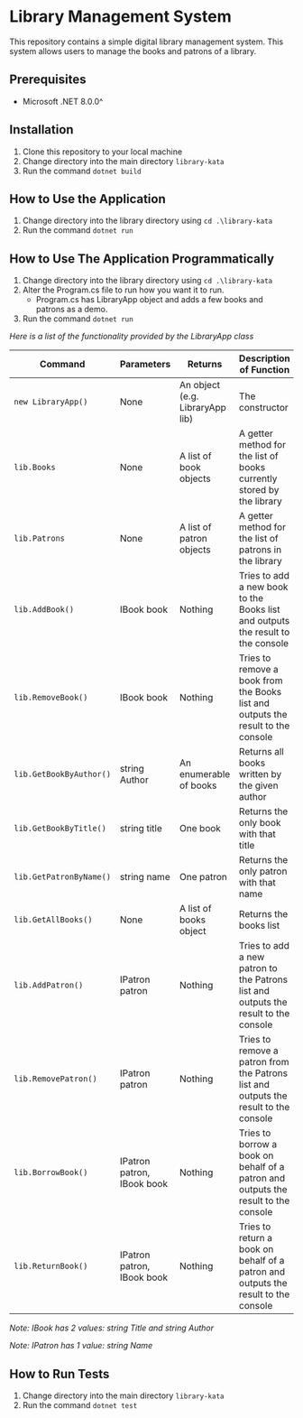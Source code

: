 # Library Management System

This repository contains a simple digital library management system. This system allows users to manage the books and patrons of a library.

## Prerequisites
- Microsoft .NET 8.0.0^

## Installation
1. Clone this repository to your local machine
2. Change directory into the main directory `library-kata`
3. Run the command `dotnet build`

## How to Use the Application
1. Change directory into the library directory using `cd .\library-kata`
2. Run the command `dotnet run`

## How to Use The Application Programmatically
1. Change directory into the library directory using `cd .\library-kata`
2. Alter the Program.cs file to run how you want it to run. 
    - Program.cs has LibraryApp object and adds a few books and patrons as a demo.
3. Run the command `dotnet run`

<i>Here is a list of the functionality provided by the LibraryApp class</i>

| Command | Parameters | Returns | Description of Function |
| ------- | ---------- | ------- | ----------------------- |
| `new LibraryApp()` | None | An object (e.g. LibraryApp lib) | The constructor |
| `lib.Books` | None | A list of book objects | A getter method for the list of books currently stored by the library |
| `lib.Patrons` | None | A list of patron objects | A getter method for the list of patrons in the library |
| `lib.AddBook()` | IBook book | Nothing | Tries to add a new book to the Books list and outputs the result to the console |
| `lib.RemoveBook()` | IBook book | Nothing | Tries to remove a book from the Books list and outputs the result to the console |
| `lib.GetBookByAuthor()` | string Author | An enumerable of books | Returns all books written by the given author |
| `lib.GetBookByTitle()` | string title | One book | Returns the only book with that title |
| `lib.GetPatronByName()` | string name | One patron | Returns the only patron with that name |
| `lib.GetAllBooks()` | None | A list of books object | Returns the books list |
| `lib.AddPatron()` | IPatron patron | Nothing | Tries to add a new patron to the Patrons list and outputs the result to the console |
| `lib.RemovePatron()` | IPatron patron | Nothing | Tries to remove a patron from the Patrons list and outputs the result to the console |
| `lib.BorrowBook()` | IPatron patron, IBook book | Nothing | Tries to borrow a book on behalf of a patron and outputs the result to the console |
| `lib.ReturnBook()` | IPatron patron, IBook book | Nothing | Tries to return a book on behalf of a patron and outputs the result to the console |

<i>Note: IBook has 2 values: string Title and string Author</i>

<i>Note: IPatron has 1 value: string Name</i>

## How to Run Tests
1. Change directory into the main directory `library-kata`
2. Run the command `dotnet test`